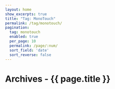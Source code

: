 ```yaml
---
layout: home
show_excerpts: true
title: "Tag: MonoTouch"
permalink: /tag/monotouch/
pagination:
  tag: monotouch
  enabled: true
  per_page: 10
  permalink: /page/:num/
  sort_field: 'date'
  sort_reverse: false
---
```


<h1>Archives - {{ page.title }}</h1>
